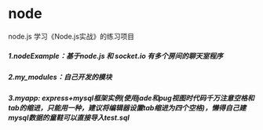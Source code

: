 # node
node.js  学习《Node.js实战》的练习项目

##### 1.nodeExample：基于node.js 和 socket.io 有多个房间的聊天室程序
##### 2.my_modules：自己开发的模块
##### 3.myapp: express+mysql框架实例(使用jade和pug视图时代码千万注意空格和tab的缩进，只能用一种，建议将编辑器设置tab缩进为四个空格)，懒得自己建mysql数据的童鞋可以直接导入test.sql